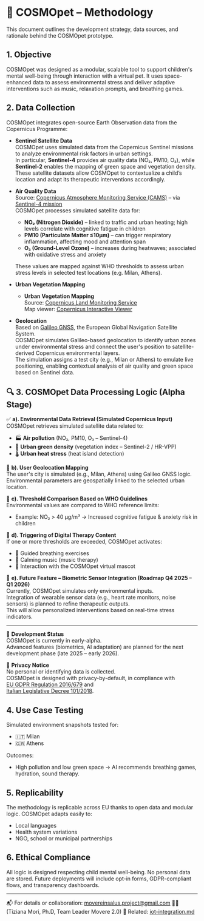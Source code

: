 # 🧪 COSMOpet – Methodology

This document outlines the development strategy, data sources, and rationale behind the COSMOpet prototype.

## 1. Objective

COSMOpet was designed as a modular, scalable tool to support children's mental well-being through interaction with a virtual pet. It uses space-enhanced data to assess environmental stress and deliver adaptive interventions such as music, relaxation prompts, and breathing games.

## 2. Data Collection

COSMOpet integrates open-source Earth Observation data from the Copernicus Programme:

- **Sentinel Satellite Data**  
  COSMOpet uses simulated data from the Copernicus Sentinel missions to analyze environmental risk factors in urban settings.  
  In particular, **Sentinel-4** provides air quality data (NO₂, PM10, O₃), while **Sentinel-2** enables the mapping of green space and vegetation density.  
  These satellite datasets allow COSMOpet to contextualize a child’s location and adapt its therapeutic interventions accordingly.

- **Air Quality Data**  
  Source: [Copernicus Atmosphere Monitoring Service (CAMS)](https://atmosphere.copernicus.eu/data) – via [Sentinel-4 mission](https://sentinels.copernicus.eu/web/sentinel/missions/sentinel-4)  
  COSMOpet processes simulated satellite data for:

  - **NO₂ (Nitrogen Dioxide)** – linked to traffic and urban heating; high levels correlate with cognitive fatigue in children  
  - **PM10 (Particulate Matter ≤10μm)** – can trigger respiratory inflammation, affecting mood and attention span  
  - **O₃ (Ground-Level Ozone)** – increases during heatwaves; associated with oxidative stress and anxiety

  These values are mapped against WHO thresholds to assess urban stress levels in selected test locations (e.g. Milan, Athens).

- **Urban Vegetation Mapping**  
  - **Urban Vegetation Mapping**  
  Source: [Copernicus Land Monitoring Service](https://land.copernicus.eu/en)  
  Map viewer: [Copernicus Interactive Viewer](https://land.copernicus.eu/en/map-viewer)

- **Geolocation**  
  Based on [Galileo GNSS](https://www.usegalileo.eu/EN/), the European Global Navigation Satellite System.  
  COSMOpet simulates Galileo-based geolocation to identify urban zones under environmental stress and connect the user's position to satellite-derived Copernicus environmental layers.  
  The simulation assigns a test city (e.g., Milan or Athens) to emulate live positioning, enabling contextual analysis of air quality and green space based on Sentinel data.

## 🔍 3. COSMOpet Data Processing Logic (Alpha Stage)

✅ **a). Environmental Data Retrieval (Simulated Copernicus Input)**  
COSMOpet retrieves simulated satellite data related to:  
- 🏭 **Air pollution** (NO₂, PM10, O₃ – Sentinel-4)  
- 🌳 **Urban green density** (vegetation index – Sentinel-2 / HR-VPP)  
- 🌡️ **Urban heat stress** (heat island detection)

📍 **b). User Geolocation Mapping**  
The user's city is simulated (e.g., Milan, Athens) using Galileo GNSS logic.  
Environmental parameters are geospatially linked to the selected urban location.

🧪 **c). Threshold Comparison Based on WHO Guidelines**  
Environmental values are compared to WHO reference limits:  
- Example: NO₂ > 40 µg/m³ → Increased cognitive fatigue & anxiety risk in children

🚨 **d). Triggering of Digital Therapy Content**  
If one or more thresholds are exceeded, COSMOpet activates:  
- 🧘 Guided breathing exercises  
- 🎵 Calming music (music therapy)  
- 🐶 Interaction with the COSMOpet virtual mascot

🧠 **e). Future Feature – Biometric Sensor Integration (Roadmap Q4 2025 – Q1 2026)**  
Currently, COSMOpet simulates only environmental inputs.  
Integration of wearable sensor data (e.g., heart rate monitors, noise sensors) is planned to refine therapeutic outputs.  
This will allow personalized interventions based on real-time stress indicators.

---

📅 **Development Status**  
COSMOpet is currently in early-alpha.  
Advanced features (biometrics, AI adaptation) are planned for the next development phase (late 2025 – early 2026).

🔐 **Privacy Notice**  
No personal or identifying data is collected.  
COSMOpet is designed with privacy-by-default, in compliance with  
[EU GDPR Regulation 2016/679](https://eur-lex.europa.eu/eli/reg/2016/679/oj) and  
[Italian Legislative Decree 101/2018](https://www.garanteprivacy.it/web/guest/home/docweb/-/docweb-display/docweb/9038275).


## 4. Use Case Testing

Simulated environment snapshots tested for:
- 🇮🇹 Milan
- 🇬🇷 Athens

Outcomes:  
- High pollution and low green space → AI recommends breathing games, hydration, sound therapy.

## 5. Replicability

The methodology is replicable across EU thanks to open data and modular logic. COSMOpet adapts easily to:

- Local languages
- Health system variations
- NGO, school or municipal partnerships

## 6. Ethical Compliance

All logic is designed respecting child mental well-being. No personal data are stored. Future deployments will include opt-in forms, GDPR-compliant flows, and transparency dashboards.

---

📬 For details or collaboration: movereinsalus.project@gmail.com 
👩‍🏫 (Tiziana Mori, Ph.D, Team Leader Movere 2.0)
🔗 Related: [iot-integration.md](./iot-integration.md)
